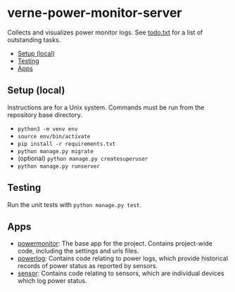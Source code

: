 # verne-power-monitor-server

Collects and visualizes power monitor logs. See [todo.txt](todo.txt) for a list of outstanding tasks.

- [Setup (local)](#setup-local)
- [Testing](#test)
- [Apps](#apps)

## Setup (local)
Instructions are for a Unix system. Commands must be run from the repository base directory.
- `python3 -m venv env`
- `source env/bin/activate`
- `pip install -r requirements.txt`
- `python manage.py migrate`
- (optional) `python manage.py createsuperuser`
- `python manage.py runserver`

## Testing
Run the unit tests with `python manage.py test`.

## Apps
- [powermonitor](apps/powermonitor): The base app for the project. Contains project-wide code, including the settings and urls files.
- [powerlog](apps/powerlog): Contains code relating to power logs, which provide historical records of power status as reported by sensors.
- [sensor](apps/sensor): Contains code relating to sensors, which are individual devices which log power status.

